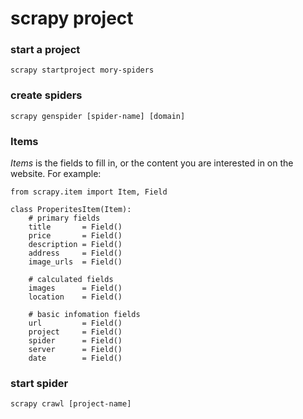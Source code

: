 # scrapy project


### start a project
```
scrapy startproject mory-spiders
```

### create spiders
```
scrapy genspider [spider-name] [domain]
```


### Items
*Items* is the fields to fill in, or the content you are interested in on the website. For example:
```
from scrapy.item import Item, Field

class ProperitesItem(Item):
    # primary fields
    title       = Field()
    price       = Field()
    description = Field()
    address     = Field()
    image_urls  = Field()

    # calculated fields
    images      = Field()
    location    = Field()

    # basic infomation fields
    url         = Field()
    project     = Field()
    spider      = Field()
    server      = Field()
    date        = Field()
```

### start spider
```
scrapy crawl [project-name]
```